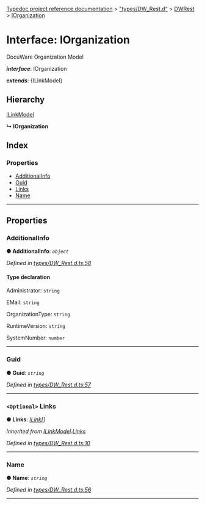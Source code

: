 [Typedoc project reference documentation](../README.md) > ["types/DW_Rest.d"](../modules/_types_dw_rest_d_.md) > [DWRest](../modules/_types_dw_rest_d_.dwrest.md) > [IOrganization](../interfaces/_types_dw_rest_d_.dwrest.iorganization.md)

# Interface: IOrganization

DocuWare Organization Model

*__interface__*: IOrganization

*__extends__*: {ILinkModel}

## Hierarchy

 [ILinkModel](_types_dw_rest_d_.dwrest.ilinkmodel.md)

**↳ IOrganization**

## Index

### Properties

* [AdditionalInfo](_types_dw_rest_d_.dwrest.iorganization.md#additionalinfo)
* [Guid](_types_dw_rest_d_.dwrest.iorganization.md#guid)
* [Links](_types_dw_rest_d_.dwrest.iorganization.md#links)
* [Name](_types_dw_rest_d_.dwrest.iorganization.md#name)

---

## Properties

<a id="additionalinfo"></a>

###  AdditionalInfo

**● AdditionalInfo**: *`object`*

*Defined in [types/DW_Rest.d.ts:58](https://github.com/DocuWare/REST-Sample-TS/blob/22cf36b/src/types/DW_Rest.d.ts#L58)*

#### Type declaration

 Administrator: `string`

 EMail: `string`

 OrganizationType: `string`

 RuntimeVersion: `string`

 SystemNumber: `number`

___
<a id="guid"></a>

###  Guid

**● Guid**: *`string`*

*Defined in [types/DW_Rest.d.ts:57](https://github.com/DocuWare/REST-Sample-TS/blob/22cf36b/src/types/DW_Rest.d.ts#L57)*

___
<a id="links"></a>

### `<Optional>` Links

**● Links**: *[ILink](_types_dw_rest_d_.dwrest.ilink.md)[]*

*Inherited from [ILinkModel](_types_dw_rest_d_.dwrest.ilinkmodel.md).[Links](_types_dw_rest_d_.dwrest.ilinkmodel.md#links)*

*Defined in [types/DW_Rest.d.ts:10](https://github.com/DocuWare/REST-Sample-TS/blob/22cf36b/src/types/DW_Rest.d.ts#L10)*

___
<a id="name"></a>

###  Name

**● Name**: *`string`*

*Defined in [types/DW_Rest.d.ts:56](https://github.com/DocuWare/REST-Sample-TS/blob/22cf36b/src/types/DW_Rest.d.ts#L56)*

___


